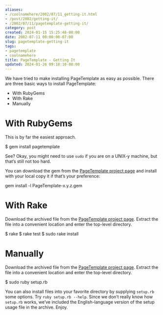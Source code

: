 ```yaml
---
aliases:
- /coolnamehere/2002/07/11_getting-it.html
- /post/2002/getting-it/
- /2002/07/11/pagetemplate-getting-it/
category: post
created: 2024-01-15 15:25:48-08:00
date: 2002-07-11 00:00:00-07:00
slug: pagetemplate-getting-it
tags:
- pagetemplate
- coolnamehere
title: PageTemplate - Getting It
updated: 2024-01-26 09:18:10-08:00
---
```


We have tried to make installing PageTemplate as easy as possible. There are three basic ways to install PageTemplate:

* With RubyGems
* With Rake
* Manually

# With RubyGems

This is by far the easiest approach.

$ gem install pagetemplate

See? Okay, you might need to use `sudo` if you are on a UNIX-y machine, but that’s still not too hard.

You can download the gem from the [PageTemplate project page](http://rubyforge.org/projects/pagetemplate) and install with your local copy it if that’s your preference:

gem install -l PageTemplate-x.y.z.gem

# With Rake

Download the archived file from the [PageTemplate project page](http://rubyforge.org/projects/pagetemplate). Extract the file into a convenient location and enter the top-level directory.

$ rake
$ rake test
$ sudo rake install

# Manually

Download the archived file from the [PageTemplate project page](http://rubyforge.org/projects/pagetemplate). Extract the file into a convenient location and enter the top-level directory.

$ sudo ruby setup.rb

You can also install files into your favorite directory by supplying `setup.rb` some options. Try `ruby setup.rb --help`. Since we don’t really know how `setup.rb` works, we’ve included the English-language version of the setup usage file in the archive. Enjoy.